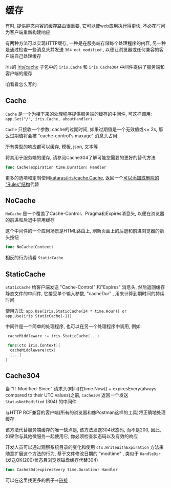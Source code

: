 # 缓存

有时, 提供静态内容的缓存路由很重要, 它可以使web应用执行得更快, 不必花时间为客户端重新构建响应

有两种方法可以实现HTTP缓存, 一种是在服务端存储每个处理程序的内容, 另一种是通过检查一些消息头并发送 `304 not modified` , 以便让浏览器或任何兼容的客户端自己处理缓存

Iris的 [Iris/cache](https://github.com/kataras/iris/tree/master/cache) 子包中的 `iris.Cache` 和 `iris.Cache304` 中间件提供了服务端和客户端的缓存

咱看看怎么写的

## Cache

`Cache` 是一个为接下来的处理程序提供服务端的缓存的中间件, 可这样调用: `app.Get("/", iris.Cache, aboutHandler)`

`Cache` 只接收一个参数: cache的过期时间, 如果过期值是一个无效值或<= 2s, 那么过期值将会被 "cache-control's maxage" 消息头占用

所有类型的响应都可以缓存, 模板, json, 文本等

将其用于服务端的缓存, 请参阅Cache304了解可能您需要的更好的替代方法

```go
func Cache(expiration time.Duration) Handler
```

更多的选项和定制使用[kataras/iris/cache.Cache](https://godoc.org/github.com/kataras/iris/cache#Cache), 返回一个[可以添加或删除的 "Rules"结构](https://godoc.org/github.com/kataras/iris/cache/client#Handler)代替

## NoCache

`NoCache` 是一个覆盖了Cache-Control、Pragma和Expires消息头, 以便在浏览器的前进和后退中禁用缓存

这个中间件的一个应用场景是HTML路由上, 刷新页面上的后退和前进浏览器的箭头按钮

```go
func NoCache(Context)
```

相反的行为请看 `StaticCache`

## StaticCache

`StaticCache` 给客户端发送 "Cache-Control" 和"Expires" 消息头, 然后返回缓存静态文件的中间件, 它接受单个输入参数, "cacheDur" , 用来计算到期时间的持续时间

使用方法: `app.Use(iris.StaticCache(24 * time.Hour)) or app.Use(iris.StaticCache(-1))`

中间件是一个简单的处理程序, 也可以在另一个处理程序中调用, 例如:

```go
 cacheMiddleware := iris.StaticCache(...)

 func(ctx iris.Context){
  cacheMiddleware(ctx)
  [...]
}
```

## Cache304

当 "If-Modified-Since" 请求头(时间)在time.Now() + expiresEvery(always compared to their UTC values)之前, `Cache304` 返回一个发送 `StatusNotModified` (304) 的中间件

与HTTP RCF兼容的客户端(所有的浏览器和像Postman这样的工具)将正确地处理缓存

该方法代替服务端缓存的唯一缺点是, 该方法发送304状态码, 而不是200, 因此, 如果你与其他微服务一起使用它, 你必须检查状态码以及有效的响应

开发人员可以通过观察系统目录的变化和使用 `ctx.WriteWithExpiration` 方法来随意扩展这个方法的行为, 基于文件修改日期的 "modtime" , 类似于 `HandleDir` (发送OK(200)状态且浏览器磁盘缓存代替304)

```go
func Cache304(expiresEvery time.Duration) Handler
```

可以在这里找更多的例子=>[链接](https://github.com/kataras/iris/tree/master/_examples/response-writer/cache)